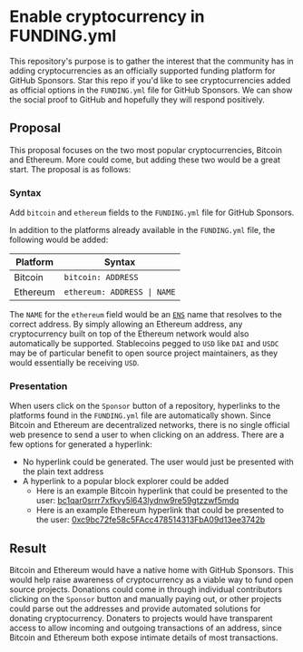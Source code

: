 # Enable cryptocurrency in FUNDING.yml

This repository's purpose is to gather the interest that the community has in adding cryptocurrencies as an officially supported funding platform for GitHub Sponsors. Star this repo if you'd like to see cryptocurrencies added as official options in the `FUNDING.yml` file for GitHub Sponsors. We can show the social proof to GitHub and hopefully they will respond positively.

## Proposal

This proposal focuses on the two most popular cryptocurrencies, Bitcoin and Ethereum. More could come, but adding these two would be a great start. The proposal is as follows:

### Syntax

Add `bitcoin` and `ethereum` fields to the `FUNDING.yml` file for GitHub Sponsors.

In addition to the platforms already available in the `FUNDING.yml` file, the following would be added:

| Platform | Syntax |
| --- | --- |
| Bitcoin | `bitcoin: ADDRESS` |
| Ethereum | `ethereum: ADDRESS \| NAME` |

The `NAME` for the `ethereum` field would be an [`ENS`](https://ens.domains/) name that resolves to the correct address. By simply allowing an Ethereum address, any cryptocurrency built on top of the Ethereum network would also automatically be supported. Stablecoins pegged to `USD` like `DAI` and `USDC` may be of particular benefit to open source project maintainers, as they would essentially be receiving `USD`.

### Presentation

When users click on the `Sponsor` button of a repository, hyperlinks to the platforms found in the `FUNDING.yml` file are automatically shown. Since Bitcoin and Ethereum are decentralized networks, there is no single official web presence to send a user to when clicking on an address. There are a few options for generated a hyperlink:

* No hyperlink could be generated. The user would just be presented with the plain text address
* A hyperlink to a popular block explorer could be added
  * Here is an example Bitcoin hyperlink that could be presented to the user: [bc1qar0srrr7xfkvy5l643lydnw9re59gtzzwf5mdq](https://btc.com/bc1qar0srrr7xfkvy5l643lydnw9re59gtzzwf5mdq)
  * Here is an example Ethereum hyperlink that could be presented to the user: [0xc9bc72fe58c5FAcc478514313FbA09d13ee3742b](https://etherscan.io/address/0xc9bc72fe58c5FAcc478514313FbA09d13ee3742b) 

## Result

Bitcoin and Ethereum would have a native home with GitHub Sponsors. This would help raise awareness of cryptocurrency as a viable way to fund open source projects. Donations could come in through individual contributors clicking on the `Sponsor` button and manually paying out, or other projects could parse out the addresses and provide automated solutions for donating cryptocurrency. Donaters to projects would have transparent access to allow incoming and outgoing transactions of an address, since Bitcoin and Ethereum both expose intimate details of most transactions.
